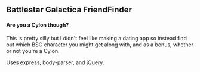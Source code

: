 ## Battlestar Galactica FriendFinder
#### Are you a Cylon though?

This is pretty silly but I didn't feel like making a dating app so instead find out which BSG character you might get along with, and as a bonus, whether or not you're a Cylon.

Uses express, body-parser, and jQuery.
